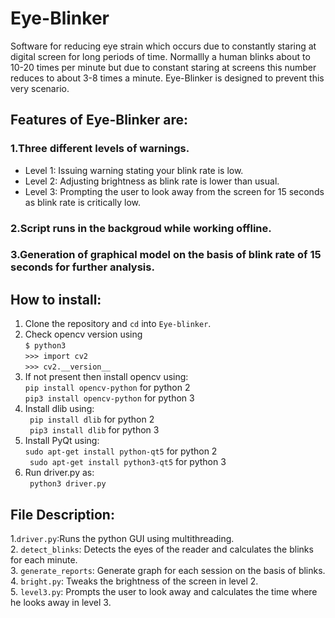 # Eye-Blinker

Software for reducing eye strain which occurs due to constantly staring at digital screen for long periods of time. 
Normallly a human blinks about to 10-20 times per minute but due to constant staring at screens this number reduces to about 3-8 times a minute. Eye-Blinker is designed to prevent this very scenario.<br>
## Features of Eye-Blinker are:<br>
### 1.Three different levels of warnings.<br>
* Level 1: Issuing warning stating your blink rate is low.
* Level 2: Adjusting brightness as blink rate is lower than usual.
* Level 3: Prompting the user to look away from the screen for 15 seconds as blink rate is critically low.
### 2.Script runs in the backgroud while working offline.
### 3.Generation of graphical model on the basis of blink rate of 15 seconds for further analysis.<br>
## How to install: <br>
1. Clone the repository and ```cd``` into ```Eye-blinker```.<br>
2. Check opencv version using <br>
```$ python3```<br>
```>>> import cv2```<br>
```>>> cv2.__version__```
3. If not present then install opencv using:<br>
```pip install opencv-python``` for python 2 <br>
```pip3 install opencv-python``` for python 3
4. Install dlib using: <br>
``` pip install dlib``` for python 2 <br>
``` pip3 install dlib``` for python 3
5. Install PyQt using: <br>
``` sudo apt-get install python-qt5 ``` for python 2<br>
``` sudo apt-get install python3-qt5``` for python 3<br>
6. Run driver.py as:<br>
``` python3 driver.py``` <br>
## File Description: <br>
1.```driver.py```:Runs the python GUI using multithreading.<br>
2. ```detect_blinks```: Detects the eyes of the reader and calculates the blinks for each minute.<br>
3. ```generate_reports```: Generate graph for each session on the basis of blinks.<br>
4. ```bright.py```: Tweaks the brightness of the screen in level 2.<br>
5. ```level3.py```: Prompts the user to look away and calculates the time where he looks away in level 3.
